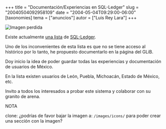 +++
title = "Documentación/Experiencias en SQL-Ledger"
slug = "20040504092958109"
date = "2004-05-04T09:29:00-06:00"
[taxonomies]
tema = ["anuncios"]
autor = ["Luis Rey Lara"]
+++

![Imagen perdida](../images/20040504092958109_1.gif)

Existe actualmente [una
lista](https://lists.sourceforge.net/lists/listinfo/sql-ledger-spanish) de
[SQL-Ledger](https://www.sql-ledger.org).

Uno de los inconvenientes de esta lista es que no se tiene acceso al histórico
por lo tanto, he propuesto documentarlo en la página del GLiB.

<!-- more -->
Doy inicio la idea de poder guardar todas las experiencias y documentación de
usuarios de México.

En la lista existen usuarios de León, Puebla, Michoacán, Estado de México, etc.

Invito a todos los interesados a probar este sistema y colaborar con su granito
de arena.

NOTA

clone: ¿podrías de favor bajar la imagen a: `/images/icons/` para poder crear
una sección con la imagen?
